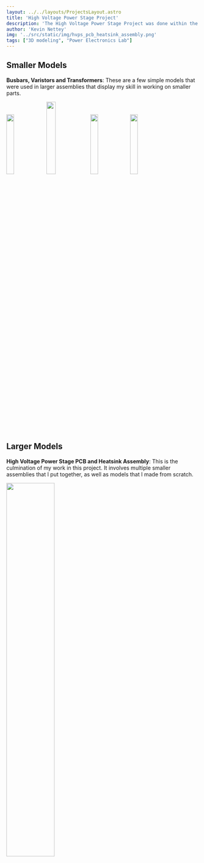 ```yaml
---
layout: ../../layouts/ProjectsLayout.astro
title: 'High Voltage Power Stage Project'
description: 'The High Voltage Power Stage Project was done within the Miami University Power Electronics Laboratory, and was a small part of a larger project. The top level project features the designing of a bi-directional charging system that is powered by a solar panel and charges a 48 V battery and powers home appliances simultaneously with a 5 kW output. For this project, I made over 15 different 3D models, some of which can be seen below. The models varied greatly in complexity, and all of these parts serve one purpose or another in the very complex final assembly.'
author: 'Kevin Nettey'
img: '../src/static/img/hvps_pcb_heatsink_assembly.png'
tags: ["3D modeling", "Power Electronics Lab"]
---
```


## Smaller Models

**Busbars, Varistors and Transformers**: These are a few simple models that were used in larger assemblies that display my skill in working on smaller parts.

<img src="../src/static/img/s-busbar.png" width="20%">
<img src="../src/static/img/45-busbar.png" width="22%">
<img src="../src/static/img/nte1v150.png" width="20%">
<img src="../src/static/img/transformer.png" width="20%">

## Larger Models

**High Voltage Power Stage PCB and Heatsink Assembly**: This is the culmination of my work in this project. It involves multiple smaller assemblies that I put together, as well as models that I made from scratch.

<img src="../src/static/img/hvps_pcb_heatsink_assembly.png" width="50%">